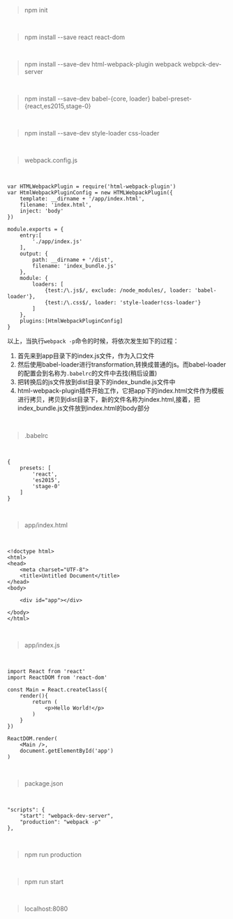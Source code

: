 > npm init

<br>

> npm install --save react react-dom

<br>

> npm install --save-dev html-webpack-plugin webpack webpck-dev-server

<br>

> npm install --save-dev babel-{core, loader} babel-preset-{react,es2015,stage-0}

<br>

> npm install --save-dev style-loader css-loader

<br>

> webpack.config.js

<br>


	var HTMLWebpackPlugin = require('html-webpack-plugin')
	var HtmlWebpackPluginConfig = new HTMLWebpackPlugin({
	    template: __dirname + '/app/index.html',
	    filename: 'index.html',
	    inject: 'body'
	})
	
	module.exports = {
	    entry:[
	        './app/index.js'
	    ],
	    output: {
	        path: __dirname + '/dist',
	        filename: 'index_bundle.js'
	    },
	    module: {
	        loaders: [
	            {test:/\.js$/, exclude: /node_modules/, loader: 'babel-loader'},
	            {test:/\.css$/, loader: 'style-loader!css-loader'}
	        ]
	    },
	    plugins:[HtmlWebpackPluginConfig]
	}

以上，当执行`webpack -p`命令的时候，将依次发生如下的过程：

1. 首先来到app目录下的index.js文件，作为入口文件
2. 然后使用babel-loader进行transformation,转换成普通的js。而babel-loader的配置会到名称为`.babelrc`的文件中去找(稍后设置)
3. 把转换后的js文件放到dist目录下的index_bundle.js文件中
4. html-webpack-plugin插件开始工作，它把app下的index.html文件作为模板进行拷贝，拷贝到dist目录下，新的文件名称为index.html,接着，把index_bundle.js文件放到index.html的body部分

<br>

> .babelrc

<br>

	{
	    presets: [
	        'react',
	        'es2015',
	        'stage-0'
	    ]
	}

<br>

> app/index.html

<br>

	<!doctype html>
	<html>
	<head>
	    <meta charset="UTF-8">
	    <title>Untitled Document</title>
	</head>
	<body>
	
	    <div id="app"></div>
	
	</body>
	</html>

<br>

> app/index.js

<br>


	import React from 'react'
	import ReactDOM from 'react-dom'
	    
	const Main = React.createClass({
	    render(){
	        return (
	            <p>Hello World!</p>
	        )
	    }
	})
	
	ReactDOM.render(
	    <Main />,
	    document.getElementById('app')
	)

<br>

> package.json

<br>

	"scripts": {
		"start": "webpack-dev-server",
		"production": "webpack -p"
	},

<br>

> npm run production

<br>

> npm run start

<br>

> localhost:8080

<br>

